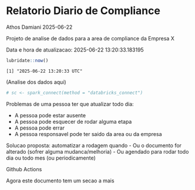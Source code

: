 # Relatorio Diario de Compliance
Athos Damiani
2025-06-22

Projeto de analise de dados para a area de compliance da Empresa X

Data e hora de atualizacao: 2025-06-22 13:20:33.183195

``` r
lubridate::now()
```

    [1] "2025-06-22 13:20:33 UTC"

(Analise dos dados aqui)

``` r
# sc <- spark_connect(method = "databricks_connect")
```

Problemas de uma pessoa ter que atualizar todo dia:

-   A pessoa pode estar ausente
-   A pessoa pode esquecer de rodar alguma etapa
-   A pessoa pode errar
-   A pessoa responsavel pode ter saido da area ou da empresa

Solucao proposta: automatizar a rodagem quando - Ou o documento for
alterado (sofrer alguma mudanca/melhoria) - Ou agendado para rodar todo
dia ou todo mes (ou periodicamente)

Github Actions

Agora este documento tem um secao a mais
